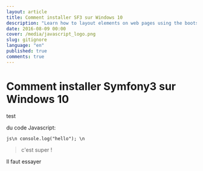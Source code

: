 ```yaml
---
layout: article
title: Comment installer SF3 sur Windows 10
description: "Learn how to layout elements on web pages using the bootstrap grid."
date: 2016-08-09 00:00
cover: /media/javascript_logo.png
slug: gitignore
language: "en"
published: true
comments: true
---
```


# Comment installer Symfony3 sur Windows 10

test

du code Javascript:

```js\n console.log("hello"); \n```

> c'est super !

Il faut essayer